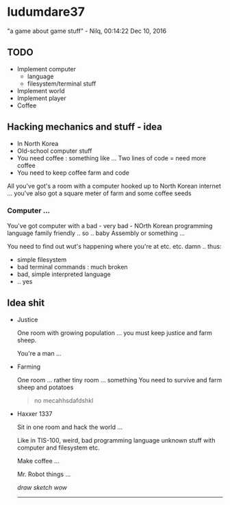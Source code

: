 # ludumdare37
"a game about game stuff" - Nilq, 00:14:22 Dec 10, 2016

TODO
---

- Implement computer
  - language
  - filesystem/terminal stuff
- Implement world
- Implement player
- Coffee


Hacking mechanics and stuff - idea
---

- In North Korea
- Old-school computer stuff
- You need coffee : something like ... Two lines of code = need more coffee
- You need to keep coffee farm and code

All you've got's a room with a computer hooked up to North Korean internet ...
you've also got a square meter of farm and some coffee seeds

### Computer ...

You've got computer with a bad - very bad - NOrth Korean programming language
family friendly .. so .. baby Assembly or something ...

You need to find out wut's happening where you're at etc. etc.
damn .. thus:

- simple filesystem
- bad terminal commands : much broken
- bad, simple interpreted language
- .. yes

Idea shit
---

- Justice

  One room with growing population ...
  you must keep justice and farm sheep.

  You're a man ...

- Farming

  One room ... rather tiny room ... something
  You need to survive and farm sheep and potatoes
  > no mecahhsdafdshkl

- Haxxer 1337

  Sit in one room and hack the world ...

  Like in TIS-100, weird, bad programming language
  unknown stuff with computer and filesystem etc.

  Make coffee ...

  Mr. Robot things ...

  *draw* *sketch* *wow*

  ---
